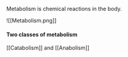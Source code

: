 Metabolism is chemical reactions in the body.

![[Metabolism.png]]

#### Two classes of metabolism

[[Catabolism]]  and [[Anabolism]]

